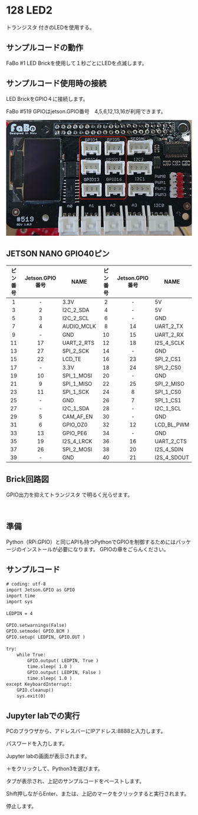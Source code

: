 # 128 LED2

トランジスタ 付きのLEDを使用する。


## サンプルコードの動作
FaBo #1 LED Brickを使用して１秒ごとにLEDを点滅します。

## サンプルコード使用時の接続
LED BrickをGPIO４に接続します。 

FaBo #519 GPIOはjetson.GPIO番号　4,5,6,12,13,16が利用できます。

![](./img/gpio_pin.jpg)


## JETSON NANO GPIO40ピン
| ピン番号 |  Jetson.GPIO番号  |  NAME  | ピン番号 |  Jetson.GPIO番号  |  NAME  |
| :---: | :---: |---- | :---: | :---: |---- |
|  1  | - |  3.3V  | 2 | - |  5V  |
|  3  | 2 |  I2C_2_SDA  | 4  | - |  5V  |
|  5  | 3 |  I2C_2_SCL  | 6  | - |  GND  |
|  7  | 4 |  AUDIO_MCLK  | 8 | 14 |  UART_2_TX  |
|  9  | - |  GND  | 10  | 15 |  UART_2_RX  |
|  11  | 17 |  UART_2_RTS  | 12  | 18 |  I2S_4_SCLK  |
|  13  | 27 |  SPI_2_SCK  | 14  | - |  GND  |
|  15 | 22 |  LCD_TE  | 16  | 23 |  SPI_2_CS1  |
|  17  | - |  3.3V  | 18  | 24 |  SPI_2_CS0  |
|  19  | 10 |  SPI_1_MOSI  | 20  | - |  GND  |
|  21  | 9 |  SPI_1_MISO  | 22  | 25 |  SPI_2_MISO  |
|  23  | 11 |  SPI_1_SCK  | 24  | 8 |  SPI_1_CS0  |
|  25  | - |  GND  | 26  | 7 |  SPI_1_CS1  |
|  27  | - |  I2C_1_SDA  | 28  | - |  I2C_1_SCL  |
|  29  | 5 |  CAM_AF_EN  | 30  | - |  GND  |
|  31  | 6 |  GPIO_OZ0  | 32  | 12 |  LCD_BL_PWM  |
|  33  | 13 |  GPIO_PE6  | 34  |  - |  GND  |
|  35  | 19 |  I2S_4_LRCK  | 36  | 16 |  UART_2_CTS  |
|  37  | 26 |  SPI_2_MOSI  | 38  | 20 |  I2S_4_SDIN  |
|  39  | - |  GND  | 40  | 21 |  I2S_4_SDOUT  |

## Brick回路図

GPIO出力を抑えてトランジスタ で明るく光らせます。

<br>


## 準備
Python（RPi.GPIO）と同じAPIも持つPythonでGPIOを制御するためにはパッケージのインストールが必要になります。
GPIOの章をごらんください。

## サンプルコード

```
# coding: utf-8
import Jetson.GPIO as GPIO
import time
import sys

LEDPIN = 4

GPIO.setwarnings(False)
GPIO.setmode( GPIO.BCM )
GPIO.setup( LEDPIN, GPIO.OUT )

try:
    while True:
        GPIO.output( LEDPIN, True )
        time.sleep( 1.0 )
        GPIO.output( LEDPIN, False )
        time.sleep( 1.0 ) 
except KeyboardInterrupt:
    GPIO.cleanup()
    sys.exit(0)
```

## Jupyter labでの実行

PCのブラウザから、アドレスバーにIPアドレス:8888と入力します。

パスワードを入力します。

Jupyter labの画面が表示されます。

＋をクリックして、Python3を選びます。

タブが表示され、上記のサンプルコードをペーストします。

Shift押しながらEnter、または、上記のマークをクリックすると実行されます。

停止します。
